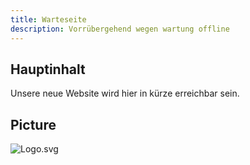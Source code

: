 ```yaml
---
title: Warteseite
description: Vorrübergehend wegen wartung offline
---
```


## Hauptinhalt

Unsere neue Website wird hier in kürze erreichbar sein.

## Picture

![Logo.svg](/Logo.svg)
